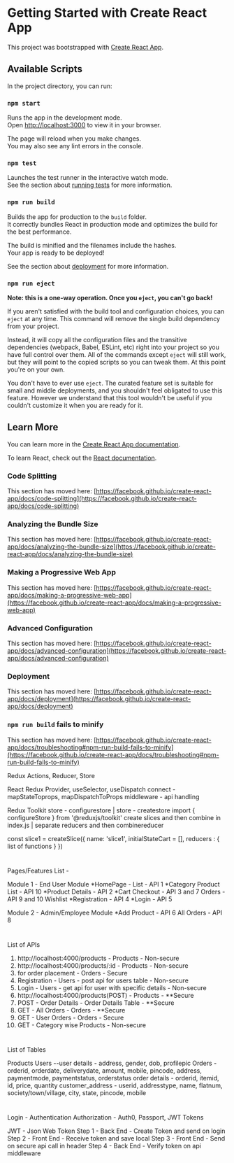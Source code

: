 # Getting Started with Create React App

This project was bootstrapped with [Create React App](https://github.com/facebook/create-react-app).

## Available Scripts

In the project directory, you can run:

### `npm start`

Runs the app in the development mode.\
Open [http://localhost:3000](http://localhost:3000) to view it in your browser.

The page will reload when you make changes.\
You may also see any lint errors in the console.

### `npm test`

Launches the test runner in the interactive watch mode.\
See the section about [running tests](https://facebook.github.io/create-react-app/docs/running-tests) for more information.

### `npm run build`

Builds the app for production to the `build` folder.\
It correctly bundles React in production mode and optimizes the build for the best performance.

The build is minified and the filenames include the hashes.\
Your app is ready to be deployed!

See the section about [deployment](https://facebook.github.io/create-react-app/docs/deployment) for more information.

### `npm run eject`

**Note: this is a one-way operation. Once you `eject`, you can't go back!**

If you aren't satisfied with the build tool and configuration choices, you can `eject` at any time. This command will remove the single build dependency from your project.

Instead, it will copy all the configuration files and the transitive dependencies (webpack, Babel, ESLint, etc) right into your project so you have full control over them. All of the commands except `eject` will still work, but they will point to the copied scripts so you can tweak them. At this point you're on your own.

You don't have to ever use `eject`. The curated feature set is suitable for small and middle deployments, and you shouldn't feel obligated to use this feature. However we understand that this tool wouldn't be useful if you couldn't customize it when you are ready for it.

## Learn More

You can learn more in the [Create React App documentation](https://facebook.github.io/create-react-app/docs/getting-started).

To learn React, check out the [React documentation](https://reactjs.org/).

### Code Splitting

This section has moved here: [https://facebook.github.io/create-react-app/docs/code-splitting](https://facebook.github.io/create-react-app/docs/code-splitting)

### Analyzing the Bundle Size

This section has moved here: [https://facebook.github.io/create-react-app/docs/analyzing-the-bundle-size](https://facebook.github.io/create-react-app/docs/analyzing-the-bundle-size)

### Making a Progressive Web App

This section has moved here: [https://facebook.github.io/create-react-app/docs/making-a-progressive-web-app](https://facebook.github.io/create-react-app/docs/making-a-progressive-web-app)

### Advanced Configuration

This section has moved here: [https://facebook.github.io/create-react-app/docs/advanced-configuration](https://facebook.github.io/create-react-app/docs/advanced-configuration)

### Deployment

This section has moved here: [https://facebook.github.io/create-react-app/docs/deployment](https://facebook.github.io/create-react-app/docs/deployment)

### `npm run build` fails to minify

This section has moved here: [https://facebook.github.io/create-react-app/docs/troubleshooting#npm-run-build-fails-to-minify](https://facebook.github.io/create-react-app/docs/troubleshooting#npm-run-build-fails-to-minify)




Redux
Actions, Reducer, Store


React Redux
Provider, useSelector, useDispatch
connect - mapStateToprops, mapDispatchToProps
middleware - api handling


Redux Toolkit
store - configurestore  | store - createstore
import { configureStore } from '@reduxjs/toolkit'
create slices and then combine in index.js | separate reducers and then combinereducer 


const slice1 = createSlice({
    name: 'slice1',
    initialStateCart = [],
    reducers : {
        list of functions
    }
})









# ###########################################################
Pages/Features List - 

Module 1 - End User Module
*HomePage - List - API 1
*Category Product List - API 10
*Product Details - API 2
*Cart
Checkout - API 3 and 7
Orders - API 9 and 10
Wishlist
*Registration - API 4
*Login - API 5


Module 2 - Admin/Employee Module
*Add Product - API 6
All Orders - API 8

# ###########################################################
List of APIs

1) http://localhost:4000/products - Products - Non-secure
2) http://localhost:4000/products/:id - Products - Non-secure
3) for order placement - Orders - Secure
4) Registration - Users - post api for users table - Non-secure
5) Login - Users - get api for user with specific details - Non-secure
6) http://localhost:4000/products(POST) - Products - **Secure
7) POST - Order Details - Order Details Table - **Secure
8) GET - All Orders - Orders - **Secure
9) GET - User Orders - Orders - Secure
10) GET - Category wise Products - Non-secure

# ###########################################################

List of Tables

Products
Users
--user details - address, gender, dob, profilepic
Orders - orderid, orderdate, deliverydate, amount, mobile, pincode, address, paymentmode, paymentstatus, orderstatus
order details - orderid, itemid, id, price, quantity
customer_address - userid, addresstype, name, flatnum, society/town/village, city, state, pincode, mobile





# ###########################################################


Login - 
Authentication
Authorization - Auth0, Passport, JWT Tokens



JWT - Json Web Token
Step 1 - Back End - Create Token and send on login
Step 2 - Front End - Receive token and save local
Step 3 - Front End - Send on secure api call in header
Step 4 - Back End - Verify token on api middleware

